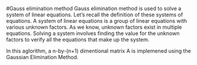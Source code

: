 #Gauss elimination method
Gauss elimination method is used to solve a system of linear equations. Let’s recall the definition of these systems of equations. A system of linear equations is a group of linear equations with various unknown factors. As we know, unknown factors exist in multiple equations. Solving a system involves finding the value for the unknown factors to verify all the equations that make up the system. 

In this aglorithm, a n-by-(n+1) dimentional matrix A is implemened using the Gaussian Elimination Method.